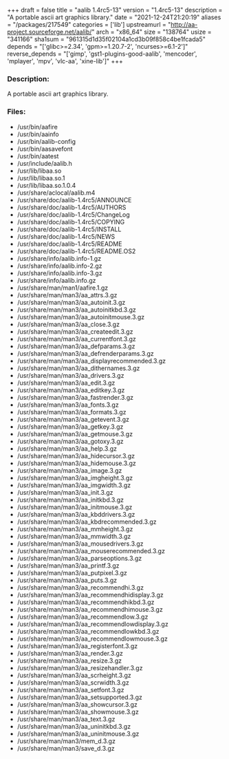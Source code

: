 +++
draft = false
title = "aalib 1.4rc5-13"
version = "1.4rc5-13"
description = "A portable ascii art graphics library."
date = "2021-12-24T21:20:19"
aliases = "/packages/217549"
categories = ['lib']
upstreamurl = "http://aa-project.sourceforge.net/aalib/"
arch = "x86_64"
size = "138764"
usize = "341166"
sha1sum = "961315d1d35f02104a1cd3b09f858c4be1fcada5"
depends = "['glibc>=2.34', 'gpm>=1.20.7-2', 'ncurses>=6.1-2']"
reverse_depends = "['gimp', 'gst1-plugins-good-aalib', 'mencoder', 'mplayer', 'mpv', 'vlc-aa', 'xine-lib']"
+++
### Description: 
A portable ascii art graphics library.

### Files: 
* /usr/bin/aafire
* /usr/bin/aainfo
* /usr/bin/aalib-config
* /usr/bin/aasavefont
* /usr/bin/aatest
* /usr/include/aalib.h
* /usr/lib/libaa.so
* /usr/lib/libaa.so.1
* /usr/lib/libaa.so.1.0.4
* /usr/share/aclocal/aalib.m4
* /usr/share/doc/aalib-1.4rc5/ANNOUNCE
* /usr/share/doc/aalib-1.4rc5/AUTHORS
* /usr/share/doc/aalib-1.4rc5/ChangeLog
* /usr/share/doc/aalib-1.4rc5/COPYING
* /usr/share/doc/aalib-1.4rc5/INSTALL
* /usr/share/doc/aalib-1.4rc5/NEWS
* /usr/share/doc/aalib-1.4rc5/README
* /usr/share/doc/aalib-1.4rc5/README.OS2
* /usr/share/info/aalib.info-1.gz
* /usr/share/info/aalib.info-2.gz
* /usr/share/info/aalib.info-3.gz
* /usr/share/info/aalib.info.gz
* /usr/share/man/man1/aafire.1.gz
* /usr/share/man/man3/aa_attrs.3.gz
* /usr/share/man/man3/aa_autoinit.3.gz
* /usr/share/man/man3/aa_autoinitkbd.3.gz
* /usr/share/man/man3/aa_autoinitmouse.3.gz
* /usr/share/man/man3/aa_close.3.gz
* /usr/share/man/man3/aa_createedit.3.gz
* /usr/share/man/man3/aa_currentfont.3.gz
* /usr/share/man/man3/aa_defparams.3.gz
* /usr/share/man/man3/aa_defrenderparams.3.gz
* /usr/share/man/man3/aa_displayrecommended.3.gz
* /usr/share/man/man3/aa_dithernames.3.gz
* /usr/share/man/man3/aa_drivers.3.gz
* /usr/share/man/man3/aa_edit.3.gz
* /usr/share/man/man3/aa_editkey.3.gz
* /usr/share/man/man3/aa_fastrender.3.gz
* /usr/share/man/man3/aa_fonts.3.gz
* /usr/share/man/man3/aa_formats.3.gz
* /usr/share/man/man3/aa_getevent.3.gz
* /usr/share/man/man3/aa_getkey.3.gz
* /usr/share/man/man3/aa_getmouse.3.gz
* /usr/share/man/man3/aa_gotoxy.3.gz
* /usr/share/man/man3/aa_help.3.gz
* /usr/share/man/man3/aa_hidecursor.3.gz
* /usr/share/man/man3/aa_hidemouse.3.gz
* /usr/share/man/man3/aa_image.3.gz
* /usr/share/man/man3/aa_imgheight.3.gz
* /usr/share/man/man3/aa_imgwidth.3.gz
* /usr/share/man/man3/aa_init.3.gz
* /usr/share/man/man3/aa_initkbd.3.gz
* /usr/share/man/man3/aa_initmouse.3.gz
* /usr/share/man/man3/aa_kbddrivers.3.gz
* /usr/share/man/man3/aa_kbdrecommended.3.gz
* /usr/share/man/man3/aa_mmheight.3.gz
* /usr/share/man/man3/aa_mmwidth.3.gz
* /usr/share/man/man3/aa_mousedrivers.3.gz
* /usr/share/man/man3/aa_mouserecommended.3.gz
* /usr/share/man/man3/aa_parseoptions.3.gz
* /usr/share/man/man3/aa_printf.3.gz
* /usr/share/man/man3/aa_putpixel.3.gz
* /usr/share/man/man3/aa_puts.3.gz
* /usr/share/man/man3/aa_recommendhi.3.gz
* /usr/share/man/man3/aa_recommendhidisplay.3.gz
* /usr/share/man/man3/aa_recommendhikbd.3.gz
* /usr/share/man/man3/aa_recommendhimouse.3.gz
* /usr/share/man/man3/aa_recommendlow.3.gz
* /usr/share/man/man3/aa_recommendlowdisplay.3.gz
* /usr/share/man/man3/aa_recommendlowkbd.3.gz
* /usr/share/man/man3/aa_recommendlowmouse.3.gz
* /usr/share/man/man3/aa_registerfont.3.gz
* /usr/share/man/man3/aa_render.3.gz
* /usr/share/man/man3/aa_resize.3.gz
* /usr/share/man/man3/aa_resizehandler.3.gz
* /usr/share/man/man3/aa_scrheight.3.gz
* /usr/share/man/man3/aa_scrwidth.3.gz
* /usr/share/man/man3/aa_setfont.3.gz
* /usr/share/man/man3/aa_setsupported.3.gz
* /usr/share/man/man3/aa_showcursor.3.gz
* /usr/share/man/man3/aa_showmouse.3.gz
* /usr/share/man/man3/aa_text.3.gz
* /usr/share/man/man3/aa_uninitkbd.3.gz
* /usr/share/man/man3/aa_uninitmouse.3.gz
* /usr/share/man/man3/mem_d.3.gz
* /usr/share/man/man3/save_d.3.gz
